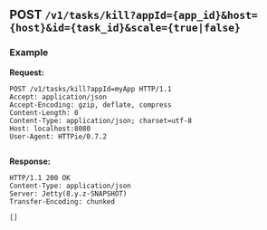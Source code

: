 ## POST `/v1/tasks/kill?appId={app_id}&host={host}&id={task_id}&scale={true|false}`

### Example

**Request:**

```
POST /v1/tasks/kill?appId=myApp HTTP/1.1
Accept: application/json
Accept-Encoding: gzip, deflate, compress
Content-Length: 0
Content-Type: application/json; charset=utf-8
Host: localhost:8080
User-Agent: HTTPie/0.7.2


```

**Response:**

```
HTTP/1.1 200 OK
Content-Type: application/json
Server: Jetty(8.y.z-SNAPSHOT)
Transfer-Encoding: chunked

[]
```